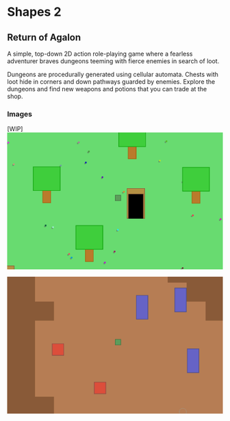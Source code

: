 # Shapes 2
## Return of Agalon

A simple, top-down 2D action role-playing game where a fearless
adventurer braves dungeons teeming with fierce enemies in search
of loot.

Dungeons are procedurally generated using cellular automata. Chests with loot hide in corners and down pathways guarded by enemies. Explore the dungeons and find new weapons and potions that you can trade at the shop.

### Images
[WIP]
![overworld image](img/overworld.png)

![dungeon image](img/dungeon.png)
